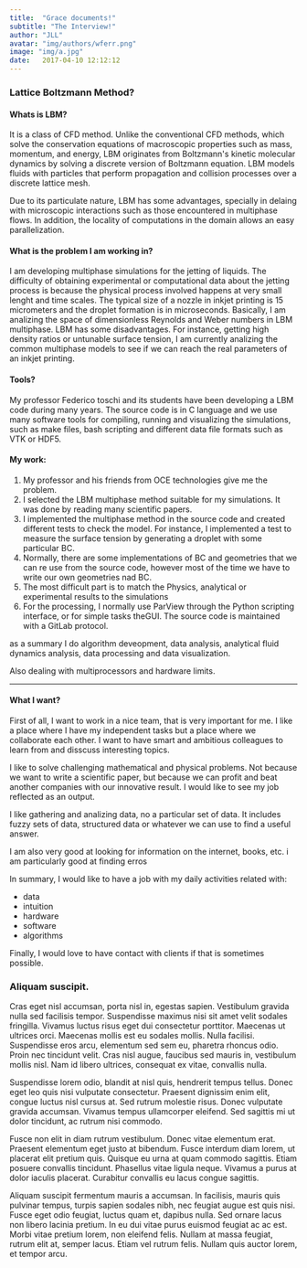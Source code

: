 ```yaml
---
title:  "Grace documents!"
subtitle: "The Interview!"
author: "JLL"
avatar: "img/authors/wferr.png"
image: "img/a.jpg"
date:   2017-04-10 12:12:12
---
```


### Lattice Boltzmann Method?
#### Whats is LBM?
It is a class of CFD method. Unlike the conventional CFD methods, which solve the conservation equations of
macroscopic properties such as mass, momentum, and energy, LBM originates from Boltzmann's kinetic molecular
dynamics by solving a discrete version of Boltzmann equation. LBM models fluids with particles that 
perform propagation and collision processes over a discrete lattice mesh. 

Due to its particulate nature, LBM has some advantages, specially in delaing with microscopic interactions
such as those encountered in multiphase flows. In addition, the locality of computations in the domain 
allows an easy parallelization. 

#### What is the problem I am working in?
I am developing multiphase simulations for the jetting of liquids. The difficulty of obtaining 
experimental or computational data about the jetting process is because the physical process involved 
happens at very small lenght and time scales.
The typical size of a nozzle in inkjet printing is 15 micrometers and the droplet formation is in 
microseconds. Basically, I am analizing the space of dimensionless Reynolds and Weber numbers in LBM
multiphase.
LBM has some disadvantages. For instance, getting high density ratios or untunable surface tension,
I am currently analizing the common multiphase models to see if we can reach the real parameters of an 
inkjet printing. 

#### Tools?
My professor Federico toschi and its students have been developing a LBM code during many years.
The source code is in C language and we use many software tools for compiling, running and visualizing 
the simulations, such as make files, bash scripting and different data file formats such as VTK or HDF5.

#### My work:
1. My professor and his friends from OCE technologies give me the problem. 
2. I selected the LBM multiphase method suitable for my simulations. It was done by reading many scientific papers. 
3. I implemented the  multiphase method in the source code and created different tests to check the model. For instance, I implemented a test to measure the surface tension by generating a droplet with some particular BC.
4. Normally, there are some implementations of BC and geometries that we can re use from the source code, however most of the time we have to write our own geometries nad BC.
5. The most difficult part is to match the Physics, analytical or experimental results to the simulations
6. For the processing, I normally use ParView through the Python scripting interface, or for simple tasks theGUI. The source code is maintained with a GitLab protocol.

as a summary I do algorithm deveopment, data analysis, analytical fluid dynamics analysis, data processing and
data visualization.

Also dealing with multiprocessors and hardware limits. 

--------------------------------------------------------

#### What I want?
First of all, I want to work in a nice team, that is very important for me.
I like a place where I have my independent tasks but a place where we collaborate 
each other. I want to have smart and ambitious colleagues to learn from and disscuss interesting topics. 

I like to solve challenging mathematical and physical problems. Not because we want to write a scientific paper,
but because we can profit and beat another companies with our innovative result. I would like to see my job
reflected as an output. 

I like gathering and analizing data, no a particular set of data. It includes fuzzy sets of data,
structured data or whatever we can use to find a useful answer. 

I am also very good at looking for information on the internet, books, etc. i am particularly good at finding 
erros 

In summary, I would like to have a job with my daily activities related with:
* data
* intuition
* hardware
* software
* algorithms 

Finally, I would love to have contact with clients if that is sometimes possible. 







#### 


### Aliquam suscipit.
Cras eget nisl accumsan, porta nisl in, egestas sapien. Vestibulum gravida nulla sed facilisis tempor. Suspendisse maximus nisi sit amet velit sodales fringilla. Vivamus luctus risus eget dui consectetur porttitor. Maecenas ut ultrices orci. Maecenas mollis est eu sodales mollis. Nulla facilisi. Suspendisse eros arcu, elementum sed sem eu, pharetra rhoncus odio. Proin nec tincidunt velit. Cras nisl augue, faucibus sed mauris in, vestibulum mollis nisl. Nam id libero ultrices, consequat ex vitae, convallis nulla.

Suspendisse lorem odio, blandit at nisl quis, hendrerit tempus tellus. Donec eget leo quis nisi vulputate consectetur. Praesent dignissim enim elit, congue luctus nisl cursus at. Sed rutrum molestie risus. Donec vulputate gravida accumsan. Vivamus tempus ullamcorper eleifend. Sed sagittis mi ut dolor tincidunt, ac rutrum nisi commodo.

Fusce non elit in diam rutrum vestibulum. Donec vitae elementum erat. Praesent elementum eget justo at bibendum. Fusce interdum diam lorem, ut placerat elit pretium quis. Quisque eu urna at quam commodo sagittis. Etiam posuere convallis tincidunt. Phasellus vitae ligula neque. Vivamus a purus at dolor iaculis placerat. Curabitur convallis eu lacus congue sagittis.

Aliquam suscipit fermentum mauris a accumsan. In facilisis, mauris quis pulvinar tempus, turpis sapien sodales nibh, nec feugiat augue est quis nisi. Fusce eget odio feugiat, luctus quam et, dapibus nulla. Sed ornare lacus non libero lacinia pretium. In eu dui vitae purus euismod feugiat ac ac est. Morbi vitae pretium lorem, non eleifend felis. Nullam at massa feugiat, rutrum elit at, semper lacus. Etiam vel rutrum felis. Nullam quis auctor lorem, et tempor arcu.
